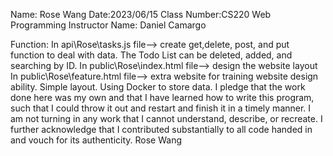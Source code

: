 Name: Rose Wang
Date:2023/06/15
Class Number:CS220 Web Programming
Instructor Name: Daniel Camargo

Function:
In api\Rose\tasks.js file--> create get,delete, post, and put function to deal with data. The Todo List can be deleted, added, and searching by ID.
In public\Rose\index.html file--> design the website layout
In public\Rose\feature.html file--> extra website for training website design ability. Simple layout.
Using Docker to store data.
I pledge that the work done here was my own and that I have learned how to write this program, such that I could throw it out and restart and finish it in a timely manner. I am not turning in any work that I cannot understand, describe, or recreate. I further acknowledge that I contributed substantially to all code handed in and vouch for its authenticity. Rose Wang